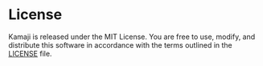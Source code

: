 # License

Kamaji is released under the MIT License. You are free to use, modify, and distribute this software in accordance with the terms outlined in the [LICENSE](../LICENSE) file.
